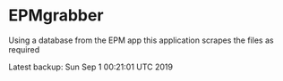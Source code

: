 # EPMgrabber
Using a database from the EPM app this application scrapes the files as required


Latest backup: Sun Sep 1 00:21:01 UTC 2019
